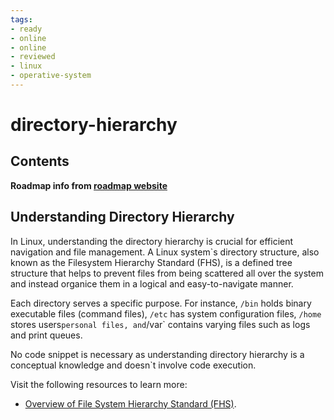 ```yaml
---
tags:
- ready
- online
- online
- reviewed
- linux
- operative-system
---
```


# directory-hierarchy

## Contents

__Roadmap info from [roadmap website](https://roadmap.sh/linux/navigation-basics/directory-hierarchy)__

## Understanding Directory Hierarchy

In Linux, understanding the directory hierarchy is crucial for efficient navigation and file management. A Linux system`s directory structure, also known as the Filesystem Hierarchy Standard (FHS), is a defined tree structure that helps to prevent files from being scattered all over the system and instead organice them in a logical and easy-to-navigate manner.

Each directory serves a specific purpose. For instance, `/bin` holds binary executable files (command files), `/etc` has system configuration files, `/home` stores users` personal files, and `/var` contains varying files such as logs and print queues.

No code snippet is necessary as understanding directory hierarchy is a conceptual knowledge and doesn`t involve code execution.

Visit the following resources to learn more:

* [Overview of File System Hierarchy Standard (FHS)](https://access.redhat.com/documentation/ru-ru/red_hat_enterprise_linux/4/html/reference_guide/s1-filesystem-fhs#s3-filesystem-usr).
